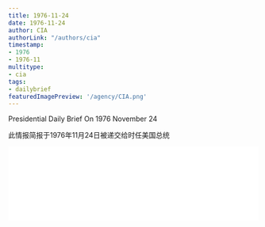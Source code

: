 ```yaml
---
title: 1976-11-24
date: 1976-11-24
author: CIA 
authorLink: "/authors/cia"
timestamp: 
- 1976
- 1976-11
multitype: 
- cia
tags: 
- dailybrief
featuredImagePreview: '/agency/CIA.png'
---
```



Presidential Daily Brief On 1976 November 24

此情报简报于1976年11月24日被递交给时任美国总统

<!--more-->





<div id="over" style="width:100%; overflow:hidden"> <iframe id="sFrame" name="sFrame" frameborder="no" border="0"  allowfullscreen marginwidth="0" scrolling="no" src = " /CIA/1976-11-24.html "  style = " position:absulute; width: 806px; top: 300;" > </iframe> </div>
